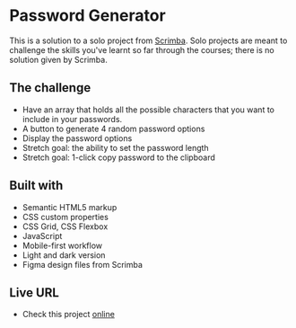 # Password Generator

This is a solution to a solo project from [Scrimba](https://www.scrimba.com).
Solo projects are meant to challenge the skills you've learnt so far through the courses; there is no solution given by Scrimba.

## The challenge

- Have an array that holds all the possible characters that you want to include in your passwords. 
- A button to generate 4 random password options
- Display the password options
- Stretch goal: the ability to set the password length
- Stretch goal: 1-click copy password to the clipboard

## Built with

- Semantic HTML5 markup
- CSS custom properties 
- CSS Grid, CSS Flexbox
- JavaScript
- Mobile-first workflow
- Light and dark version
- Figma design files from Scrimba

## Live URL

- Check this project [online](https://password.ullavs.nl)
